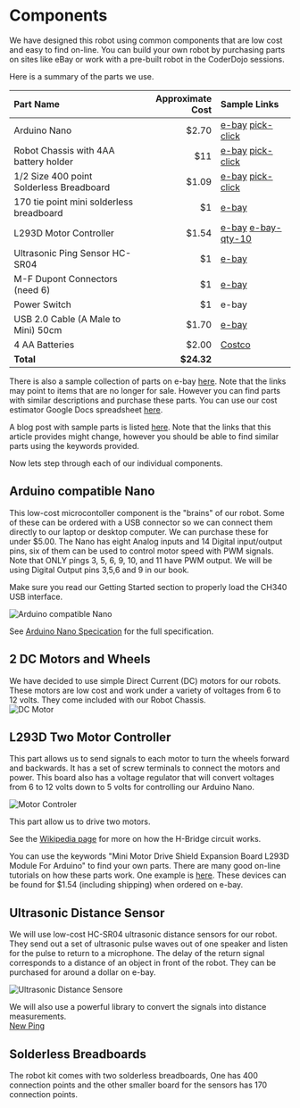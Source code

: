 # Components

We have designed this robot using common components that are low cost and easy to find on-line.  You can build your own robot by purchasing parts on sites like eBay or work with a pre-built robot in the CoderDojo sessions.

Here is a summary of the parts we use.

| Part Name | Approximate Cost | Sample Links |
| :--- | ---: | :--- |
| Arduino Nano | $2.70 | [e-bay](http://www.ebay.com/itm/Mini-USB-Nano-V3-0-5V-16M-ATmega328P-CH340G-Micro-controll-wbr-er-board-For-Arduino-/122278859631) [pick-click](https://picclick.com/?q=arduino+nano) |
| Robot Chassis with 4AA battery holder | $11 | [e-bay](http://www.ebay.com/itm/2WD-4WD-Robot-Smart-Car-Chassis-Kits-Speed-Encoder-65x26mm-Tire-for-Arduino-/172355012592?var=471179903104) [pick-click](https://picclick.com/?q=robot+chassis+kit+smart+car+2wd) |
| 1/2 Size 400 point Solderless Breadboard | $1.09 | [e-bay](http://www.ebay.com/itm/400-Points-Solderless-Breadboard-Prototyping-Board-Test-Board-400-Holes-83x55m-/162145177768) [pick-click](https://picclick.com/Business-Industrial/?q=solderless+breadboard+400+-transparent) |
| 170 tie point mini solderless breadboard | $1 | [e-bay](http://www.ebay.com/itm/Mini-Black-Solderless-Prototype-Breadboard-170-Tie-points-F-Arduino-NEW-C-/141977602033) |
| L293D Motor Controller | $1.54 | [e-bay](http://www.ebay.com/itm/Mini-Motor-Drive-Shield-Expansion-Board-L293D-Module-For-Arduino-UNO-MEGA2560-R3-/262136733314) [e-bay-qty-10](http://www.ebay.com/itm/112394765594) |
| Ultrasonic Ping Sensor HC-SR04 | $1 | [e-bay](http://www.ebay.com/itm/1pcs-Ultrasonic-Module-HC-SR04-Distance-Measuring-Transducer-Sensor-for-Arduino-/141975951132) |
| M-F Dupont Connectors \(need 6\) | $1 | [e-bay](http://www.ebay.com/itm/40-Pin-20cm-Dupont-Wire-Connector-Cable-2-54mm-Male-to-Female-1P-1P-For-Arduino-/391239934484?hash=item5b17b7a214:g:nVMAAOxyn~pRz4rQ) |
| Power Switch | $1 | e-bay |
| USB 2.0 Cable \(A Male to Mini\) 50cm | $1.70 | [e-bay](http://www.ebay.com/itm/Best-Black-USB-2-0-A-Male-to-Mini-5-Pin-B-Data-Charging-Cable-Cord-Adapter-DS-/261795259152) |
| 4 AA Batteries | $2.00 | [Costco](https://www.costco.com/Kirkland-Signature-AA-Alkaline-Batteries-Two-72-pack.product.100344142.html) |
| **Total** | **$24.32** |  |

There is also a sample collection of parts on e-bay [here](http://www.ebay.com/cln/mccr.da/coderdojo-robot-parts/387718727013).  Note that the links may point to items that are no longer for sale.  However you can find parts with similar descriptions and purchase these parts.  You can use our cost estimator Google Docs spreadsheet [here](https://docs.google.com/spreadsheets/d/1490iFuOG5PWHkeJBN2z3KLHy_9ROB9P-rnTeExFqWqo/edit?usp=sharing).

A blog post with sample parts is listed [here](http://datadictionary.blogspot.com/2015/01/30-coderdojo-robot-version-3.html).  Note that the links that this article provides might change, however you should be able to find similar parts using the keywords provided.

Now lets step through each of our individual components.

## Arduino compatible Nano

This low-cost microcontoller component is the "brains" of our robot.  Some of these can be ordered with a USB connector so we can connect them directly to our laptop or desktop computer.  We can purchase these for under $5.00.  The Nano has eight Analog inputs and 14 Digital input/output pins, six of them can be used to control motor speed with PWM signals. Note that ONLY pings 3, 5, 6, 9, 10, and 11 have PWM output.  We will be using Digital Output pins 3,5,6 and 9 in our book.

Make sure you read our Getting Started section to properly load the CH340 USB interface.

![Arduino compatible Nano](docs/images/nano.jpeg)

See [Arduino Nano Specication](http://arduino.cc/en/Main/arduinoBoardNano) for the full specification.

## 2 DC Motors and Wheels

We have decided to use simple Direct Current \(DC\) motors for our robots.  These motors are low cost and work under a variety of voltages from 6 to 12 volts.  They come included with our Robot Chassis.  
![DC Motor](docs/images/dc-motor.png)

## L293D Two Motor Controller

This part allows us to send signals to each motor to turn the wheels forward and backwards.  It has a set of screw terminals to connect the motors and power.  This board also has a voltage regulator that will convert voltages from 6 to 12 volts down to 5 volts for controlling our Arduino Nano.

![Motor Controler](docs/images/motor-controller.jpg)

This part allow us to drive two motors.

See the [Wikipedia page](http://en.wikipedia.org/wiki/H_bridge) for more on how the H-Bridge circuit works.

You can use the keywords "Mini Motor Drive Shield Expansion Board L293D Module For Arduino" to find your own parts. There are  many good on-line tutorials on how these parts work.  One example is [here](https://www.instructables.com/id/Control-your-motors-with-L293D-and-Arduino/).  These devices can be found for $1.54 \(including shipping\) when ordered on e-bay.

## Ultrasonic Distance Sensor

We will use low-cost HC-SR04 ultrasonic distance sensors for our robot.  They send out a set of ultrasonic pulse waves out of one speaker and listen for the pulse to return to a microphone.  The delay of the return signal corresponds to a distance of an object in front of the robot.  They can be purchased for around a dollar on e-bay.

![Ultrasonic Distance Sensore](docs/images/ultrasonic-distnace-sensor-HC-SR04.jpg)

We will also use a powerful library to convert the signals into distance measurements.  
[New Ping](https://code.google.com/p/arduino-new-ping/)

## Solderless Breadboards

The robot kit comes with two solderless breadboards,  One has 400 connection points and the other smaller board for the sensors has 170 connection points.

